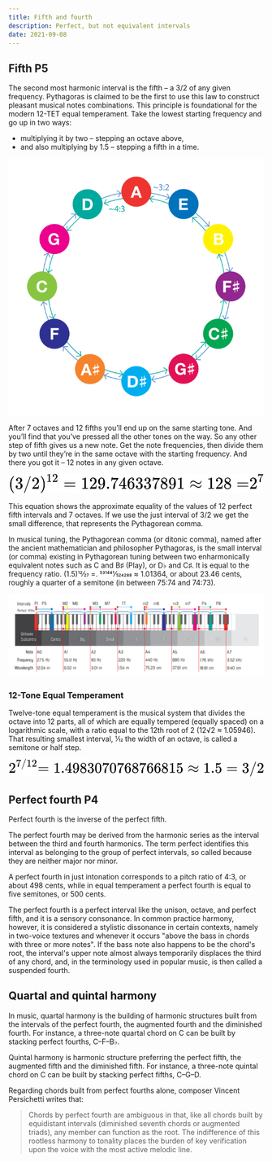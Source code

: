 ```yaml
---
title: Fifth and fourth
description: Perfect, but not equivalent intervals
date: 2021-09-08
---
```


## Fifth P5

<abc-render abc="[A4e] Ae" />

<chroma-profile :chroma="'100000010000'" />

The second most harmonic interval is the fifth – a 3/2 of any given frequency. Pythagoras is claimed to be the first to use this law to construct pleasant musical notes combinations. This principle is foundational for the modern 12-TET equal temperament. Take the lowest starting frequency and go up in two ways:

- multiplying it by two – stepping an octave above,
- and also multiplying by 1.5 – stepping a fifth in a time.

<img src="./images/circle-of-fifths-exp.svg">

After 7 octaves and 12 fifths you’ll end up on the same starting tone. And you’ll find that you’ve pressed all the other tones on the way. So any other step of fifth gives us a new note. Get the note frequencies, then divide them by two until they’re in the same octave with the starting frequency. And there you got it – 12 notes in any given octave.

<img src="./images/oct-equation.svg">

This equation shows the approximate equality of the values of 12 perfect fifth intervals and 7 octaves. If we use the just interval of 3/2 we get the small difference, that represents the Pythagorean comma.

In musical tuning, the Pythagorean comma (or ditonic comma), named after the ancient mathematician and philosopher Pythagoras, is the small interval (or comma) existing in Pythagorean tuning between two enharmonically equivalent notes such as C and B♯ (Play), or D♭ and C♯. It is equal to the frequency ratio. (1.5)12⁄27 =. 531441⁄524288 ≈ 1.01364, or about 23.46 cents, roughly a quarter of a semitone (in between 75:74 and 74:73).

<img src="./images/key-intervals.svg">

### 12-Tone Equal Temperament

Twelve-tone equal temperament is the musical system that divides the octave into 12 parts, all of which are equally tempered (equally spaced) on a logarithmic scale, with a ratio equal to the 12th root of 2 (12√2 ≈ 1.05946). That resulting smallest interval, 1⁄12 the width of an octave, is called a semitone or half step.

<img src="./images/tet-fifth-equation.svg" />

## Perfect fourth P4

<abc-render abc="[A4d] Ad" />

<chroma-profile :chroma="'100001000000'" />

Perfect fourth is the inverse of the perfect fifth.

The perfect fourth may be derived from the harmonic series as the interval between the third and fourth harmonics. The term perfect identifies this interval as belonging to the group of perfect intervals, so called because they are neither major nor minor.

A perfect fourth in just intonation corresponds to a pitch ratio of 4:3, or about 498 cents, while in equal temperament a perfect fourth is equal to five semitones, or 500 cents.

The perfect fourth is a perfect interval like the unison, octave, and perfect fifth, and it is a sensory consonance. In common practice harmony, however, it is considered a stylistic dissonance in certain contexts, namely in two-voice textures and whenever it occurs "above the bass in chords with three or more notes". If the bass note also happens to be the chord's root, the interval's upper note almost always temporarily displaces the third of any chord, and, in the terminology used in popular music, is then called a suspended fourth.

## Quartal and quintal harmony

In music, quartal harmony is the building of harmonic structures built from the intervals of the perfect fourth, the augmented fourth and the diminished fourth. For instance, a three-note quartal chord on C can be built by stacking perfect fourths, C–F–B♭.

Quintal harmony is harmonic structure preferring the perfect fifth, the augmented fifth and the diminished fifth. For instance, a three-note quintal chord on C can be built by stacking perfect fifths, C–G–D.

Regarding chords built from perfect fourths alone, composer Vincent Persichetti writes that:

> Chords by perfect fourth are ambiguous in that, like all chords built by equidistant intervals (diminished seventh chords or augmented triads), any member can function as the root. The indifference of this rootless harmony to tonality places the burden of key verification upon the voice with the most active melodic line.
